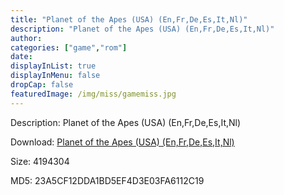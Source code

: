 ```yaml
---
title: "Planet of the Apes (USA) (En,Fr,De,Es,It,Nl)"
description: "Planet of the Apes (USA) (En,Fr,De,Es,It,Nl)"
author: 
categories: ["game","rom"]
date: 
displayInList: true
displayInMenu: false
dropCap: false
featuredImage: /img/miss/gamemiss.jpg
---
```


Description: Planet of the Apes (USA) (En,Fr,De,Es,It,Nl)

Download: <a style="text-decoration:underline;" href="https://mega.nz/#!qCBgESrZ!FoRFMsMG7d6sa8DSXotZGu116ElaTCKKCGUfbbTgpNc" target = "_blank" rel = "nofollow" > Planet of the Apes (USA) (En,Fr,De,Es,It,Nl)</a>

Size: 4194304

MD5: 23A5CF12DDA1BD5EF4D3E03FA6112C19

